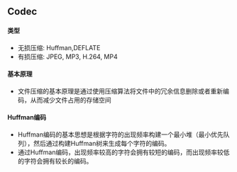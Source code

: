 ## Codec 


#### 类型
* 无损压缩: Huffman,DEFLATE
* 有损压缩: JPEG, MP3, H.264, MP4

#### 基本原理
* 文件压缩的基本原理是通过使用压缩算法将文件中的冗余信息删除或者重新编码，从而减少文件占用的存储空间


#### Huffman编码
* Huffman编码的基本思想是根据字符的出现频率构建一个最小堆（最小优先队列），然后通过构建Huffman树来生成每个字符的编码。
* 通过Huffman编码，出现频率较高的字符会拥有较短的编码，而出现频率较低的字符会拥有较长的编码。